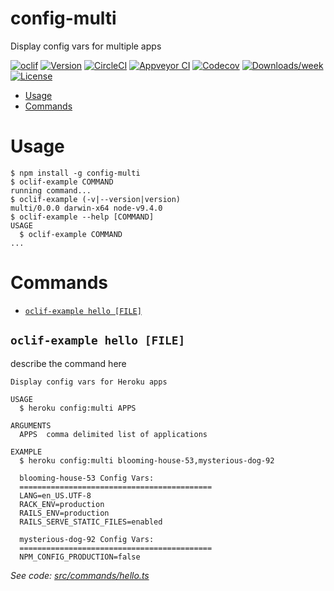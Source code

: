 config-multi
============

Display config vars for multiple apps

[![oclif](https://img.shields.io/badge/cli-oclif-brightgreen.svg)](https://oclif.io)
[![Version](https://img.shields.io/npm/v/config-multi.svg)](https://npmjs.org/package/config-multi)
[![CircleCI](https://circleci.com/gh/elbandito/config-multi/tree/master.svg?style=shield)](https://circleci.com/gh/elbandito/config-multi/tree/master)
[![Appveyor CI](https://ci.appveyor.com/api/projects/status/github/elbandito/config-multi?branch=master&svg=true)](https://ci.appveyor.com/project/elbandito/config-multi/branch/master)
[![Codecov](https://codecov.io/gh/elbandito/config-multi/branch/master/graph/badge.svg)](https://codecov.io/gh/elbandito/config-multi)
[![Downloads/week](https://img.shields.io/npm/dw/config-multi.svg)](https://npmjs.org/package/config-multi)
[![License](https://img.shields.io/npm/l/config-multi.svg)](https://github.com/elbandito/config-multi/blob/master/package.json)

<!-- toc -->
* [Usage](#usage)
* [Commands](#commands)
<!-- tocstop -->
# Usage
<!-- usage -->
```sh-session
$ npm install -g config-multi
$ oclif-example COMMAND
running command...
$ oclif-example (-v|--version|version)
multi/0.0.0 darwin-x64 node-v9.4.0
$ oclif-example --help [COMMAND]
USAGE
  $ oclif-example COMMAND
...
```
<!-- usagestop -->
# Commands
<!-- commands -->
* [`oclif-example hello [FILE]`](#oclif-example-hello-file)

## `oclif-example hello [FILE]`

describe the command here

```
Display config vars for Heroku apps

USAGE
  $ heroku config:multi APPS

ARGUMENTS
  APPS  comma delimited list of applications

EXAMPLE
  $ heroku config:multi blooming-house-53,mysterious-dog-92
  
  blooming-house-53 Config Vars:
  ===========================================
  LANG=en_US.UTF-8
  RACK_ENV=production
  RAILS_ENV=production
  RAILS_SERVE_STATIC_FILES=enabled  
  
  mysterious-dog-92 Config Vars:
  ===========================================
  NPM_CONFIG_PRODUCTION=false
```

_See code: [src/commands/hello.ts](https://github.com/elbandito/multi/blob/v0.0.0/src/commands/hello.ts)_
<!-- commandsstop -->
